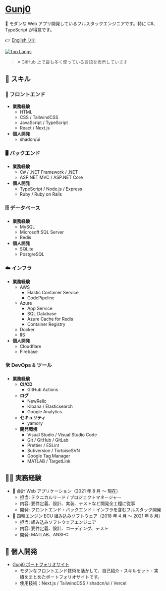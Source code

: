 # [Gunj0](https://www.gunj0.com/)

👋 モダンな Web アプリ開発しているフルスタックエンジニアです。特に C#、TypeScript が得意です。

👉️ [English 🇺🇸](./README.md)

[![Top Langs](https://github-readme-stats.vercel.app/api/top-langs/?username=Gunj0&layout=compact)](https://github.com/anuraghazra/github-readme-stats)

> ※ GitHub 上で最も多く使っている言語を表示しています

## 🚀 スキル

### 🎨 フロントエンド

- **業務経験**
  - HTML
  - CSS / TailwindCSS
  - JavaScript / TypeScript
  - React / Next.js
- **個人開発**
  - shadcn/ui

### 🖥️ バックエンド

- **業務経験**
  - C# / .NET Framework / .NET
  - ASP.NET MVC / ASP.NET Core
- **個人開発**
  - TypeScript / Node.js / Express
  - Ruby / Ruby on Rails

### 🗄️ データベース

- **業務経験**
  - MySQL
  - Microsoft SQL Server
  - Redis
- **個人開発**
  - SQLite
  - PostgreSQL

### ☁️ インフラ

- **業務経験**
  - AWS
    - Elastic Container Service
    - CodePipeline
  - Azure
    - App Service
    - SQL Database
    - Azure Cache for Redis
    - Container Registry
  - Docker
  - IIS
- **個人開発**
  - Cloudflare
  - Firebase

### 🛠 DevOps & ツール

- **業務経験**
  - **CI/CD**
    - GitHub Actions
  - **ログ**
    - NewRelic
    - Kibana / Elasticsearch
    - Google Analytics
  - **セキュリティ**
    - yamory
  - **開発環境**
    - Visual Studio / Visual Studio Code
    - Git / GitHub / GitLab
    - Prettier / ESLint
    - Subversion / TortoiseSVN
    - Google Tag Manager
    - MATLAB / TargetLink

## 🧑‍💻 実務経験

- 📘 会計 Web アプリケーション（2021 年 8 月 ～ 現在）
  - 担当: テクニカルリード / プロジェクトマネージャー
  - 内容: 要件定義、設計、実装、テストなど開発全工程に従事
  - 開発: フロントエンド・バックエンド・インフラを含むフルスタック開発
- 🔧 四輪エンジン ECU 組み込みソフトウェア（2018 年 4 月 ～ 2021 年 8 月）
  - 担当: 組み込みソフトウェアエンジニア
  - 内容: 要件定義、設計、コーディング、テスト
  - 開発: MATLAB、ANSI-C

## 🧪 個人開発

- [Gunj0 ポートフォリオサイト](https://www.gunj0.com/)
  - モダンなフロントエンド技術を活かして、自己紹介・スキルセット・実績をまとめたポートフォリオサイトです。
  - 使用技術：Next.js / TailwindCSS / shadcn/ui / Vercel
